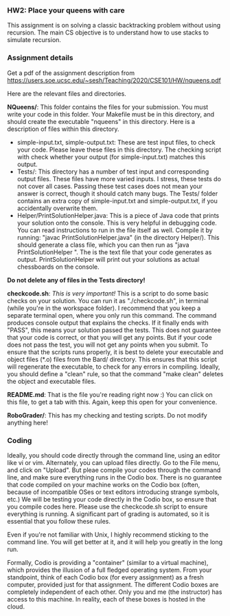 ### HW2: Place your queens with care

This assignment is on solving a classic backtracking problem without using recursion. The main CS objective
is to understand how to use stacks to simulate recursion.

### Assignment details

Get a pdf of the assignment description from https://users.soe.ucsc.edu/~sesh/Teaching/2020/CSE101/HW/nqueens.pdf

Here are the relevant files and directories.

**NQueens/**: This folder contains the files for your submission. You must write your code in this folder. Your Makefile
must be in this directory, and should create the executable "nqueens" in this directory. Here is a description of files
within this directory.

* simple-input.txt, simple-output.txt: These are test input files, to check your code. Please leave these files in this directory.
The checking script with check whether your output (for simple-input.txt) matches this output.
* Tests/: This directory has a number of test input and corresponding output files. These files have more varied inputs.
I stress, these tests do not cover all cases. Passing these test cases does not mean your answer is correct, though
it should catch many bugs. The Tests/ folder contains an extra copy of simple-input.txt and simple-output.txt, if you accidentally overwrite them.
* Helper/PrintSolutionHelper.java: This is a piece of Java code that prints your solution onto the console. This is very helpful in debugging code. 
You can read instructions to run in the file itself as well. Compile it by running: "javac PrintSolutionHelper.java" (in the directory Helper/). 
This should generate a class file, which you can then run as "java PrintSolutionHelper <SOLUTION FILE>". The <SOLUTION FILE> is the text file that your
code generates as output. PrintSolutionHelper will print out your solutions as actual chessboards on the console.

**Do not delete any of files in the Tests directory!**

**checkcode.sh**: *This is very important!* This is a script to do some basic checks on your solution. You can run it as "./checkcode.sh", in terminal (while you're in the workspace folder). I recommend that you keep a separate terminal open, where you only run this command.  The command produces console output that explains the checks. If it finally ends with "PASS", this means your solution passed the tests. This does not guarantee that your code is correct, or that you will get any points. But if your code does not pass the test, you will not get any points when you submit. To ensure that the scripts runs properly, it is best to delete your executable and object files (*.o) files from the Bard/ directory. This ensures that this script will regenerate the executable, to check for any errors in compiling. Ideally, you should define a "clean" rule, so that the command "make clean" deletes the object and executable files.

**README.md**: That is the file you're reading right now :) You can click on this file, to get a tab with this. Again, keep this open for your convenience.

**RoboGrader/**: This has my checking and testing scripts. Do not modify anything here!

### Coding

Ideally, you should code directly through the command line, using an editor like vi or vim. Alternately, you can upload files directly. Go to the File menu, and click on "Upload".  But pleae compile your codes through the command line, and make sure everything runs in the Codio box. There is no guarantee that code compiled on your machine works on the Codio box (often, because of incompatible OSes or text editors introducing strange symbols, etc.) We will be testing your code directly in the Codio box, so ensure that you compile codes here.  Please use the checkcode.sh script to ensure everything is running. A significant part of grading is automated, so it is essential that you follow these rules.
  
Even if you're not familiar with Unix, I highly recommend sticking to the command line. You will get better at it, and it will help you greatly in the long run.

Formally, Codio is providing a "container" (similar to a virtual machine), which provides the illusion of a full fledged operating system. From your standpoint, think of each Codio box (for every assignment) as a fresh computer, provided just for that assignment. The different Codio boxes are completely independent of each other. Only you and me (the instructor) has access to this machine. In reality, each of these boxes is hosted in the cloud.


